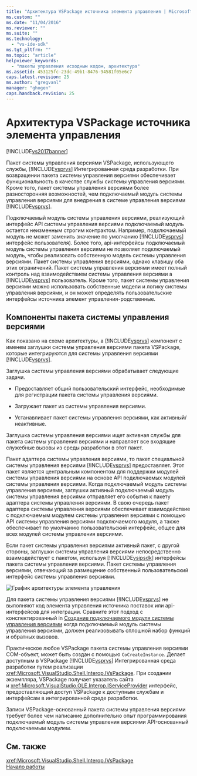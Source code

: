 ```yaml
---
title: "Архитектура VSPackage источника элемента управления | Microsoft Docs"
ms.custom: ""
ms.date: "11/04/2016"
ms.reviewer: ""
ms.suite: ""
ms.technology: 
  - "vs-ide-sdk"
ms.tgt_pltfrm: ""
ms.topic: "article"
helpviewer_keywords: 
  - "пакеты управления исходным кодом, архитектура"
ms.assetid: 453125fc-23dc-49b1-8476-94581f05e6c7
caps.latest.revision: 25
ms.author: "gregvanl"
manager: "ghogen"
caps.handback.revision: 25
---
```

# Архитектура VSPackage источника элемента управления
[!INCLUDE[vs2017banner](../../code-quality/includes/vs2017banner.md)]

Пакет системы управления версиями VSPackage, использующего службы, [!INCLUDE[vsprvs](../../code-quality/includes/vsprvs_md.md)] Интегрированная среда разработки.  При возвращении пакета системы управления версиями обеспечивает функциональность в качестве службы системы управления версиями.  Кроме того, пакет системы управления версиями более разносторонняя возможностей, чем подключаемый модуль системы управления версиями для внедрения в системе управления версиями [!INCLUDE[vsprvs](../../code-quality/includes/vsprvs_md.md)].  
  
 Подключаемый модуль системы управления версиями, реализующий интерфейс API системы управления версиями подключаемый модуль остается неизменным строгим контрактом.  Например, подключаемый модуль не может заменить значение по умолчанию [!INCLUDE[vsprvs](../../code-quality/includes/vsprvs_md.md)] интерфейс пользователя\).  Более того, api\-интерфейсы подключаемый модуль системы управления версиями не позволяет подключаемый модуль, чтобы реализовать собственную модель системы управления версиями.  Пакет системы управления версиями, однако клавишу оба этих ограничений.  Пакет системы управления версиями имеет полный контроль над взаимодействием системы управления версиями a [!INCLUDE[vsprvs](../../code-quality/includes/vsprvs_md.md)] пользователь.  Кроме того, пакет системы управления версиями можно использовать собственные модели и логику системы управления версиями, и он может определять пользовательские интерфейсы источника элемент управления\-родственные.  
  
## Компоненты пакета системы управления версиями  
 Как показано на схеме архитектуры, a [!INCLUDE[vsprvs](../../code-quality/includes/vsprvs_md.md)] компонент с именем заглушки системы управления версиями пакета VSPackage, которые интегрируются для системы управления версиями  [!INCLUDE[vsprvs](../../code-quality/includes/vsprvs_md.md)].  
  
 Заглушка системы управления версиями обрабатывает следующие задачи.  
  
-   Предоставляет общий пользовательский интерфейс, необходимые для регистрации пакета системы управления версиями.  
  
-   Загружает пакет из системы управления версиями.  
  
-   Устанавливает пакет системы управления версиями, как активный\/неактивные.  
  
 Заглушка системы управления версиями ищет активная службы для пакета системы управления версиями и направляет все входящие служебные вызовы из среды разработки в этот пакет.  
  
 Пакет адаптера системы управления версиями, то пакет специальной системы управления версиями [!INCLUDE[vsprvs](../../code-quality/includes/vsprvs_md.md)] предоставляет.  Этот пакет является центральным компонентом для поддержки модулей системы управления версиями на основе API подключаемых модулей системы управления версиями.  Когда подключаемый модуль системы управления версиями, заглушки активный подключаемый модуль системы управления версиями отправляет его события к пакету адаптера системы управления версиями.  В свою очередь пакет адаптера системы управления версиями обеспечивает взаимодействие с подключаемым модулем системы управления версиями с помощью API системы управления версиями подключаемого модуля, а также обеспечивает по умолчанию пользовательский интерфейс, общее для всех модулей системы управления версиями.  
  
 Если пакет системы управления версиями активный пакет, с другой стороны, заглушки системы управления версиями непосредственно взаимодействует с пакетом, используя [!INCLUDE[vsipsdk](../../extensibility/includes/vsipsdk_md.md)] интерфейсы пакета системы управления версиями.  Пакет системы управления версиями, отвечающий за размещение собственный пользовательский интерфейс системы управления версиями.  
  
 ![График архитектуры элемента управления](~/docs/extensibility/internals/media/vsipsccarch.gif "VSIPSCCArch")  
  
 Для пакета системы управления версиями [!INCLUDE[vsprvs](../../code-quality/includes/vsprvs_md.md)] не выполняют код элемента управления источника поставок или api\-интерфейсов для интеграции.  Сравните этот подход с конспектированный in [Создание подключаемого модуля системы управления версиями](../../extensibility/internals/creating-a-source-control-plug-in.md) когда подключаемый модуль системы управления версиями, должен реализовывать сплошной набор функций и обратных вызовов.  
  
 Практическое любое VSPackage пакета системы управления версиями COM\-объект, может быть создан с помощью `CoCreateInstance`.  Делает доступным в VSPackage [!INCLUDE[vsprvs](../../code-quality/includes/vsprvs_md.md)] Интегрированная среда разработки путем реализации  <xref:Microsoft.VisualStudio.Shell.Interop.IVsPackage>.  При создании экземпляра, VSPackage получает указатель сайта и <xref:Microsoft.VisualStudio.OLE.Interop.IServiceProvider> интерфейс, предоставляющий доступ VSPackage к доступным службам и интерфейсам в интегрированной среде разработки.  
  
 Записи VSPackage\-основанный пакета системы управления версиями требует более чем написание дополнительно опыт программирования подключаемый модуль системы управления версиями API\-основанный подключаемым модулем.  
  
## См. также  
 <xref:Microsoft.VisualStudio.Shell.Interop.IVsPackage>   
 [Начало работы](../../extensibility/internals/getting-started-with-source-control-vspackages.md)